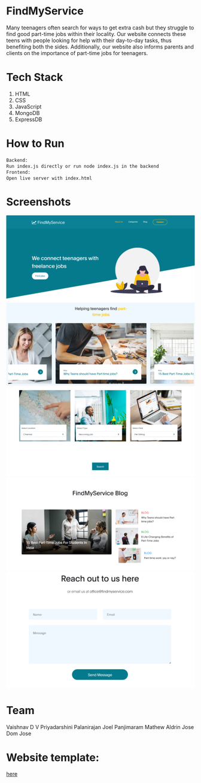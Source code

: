 # FindMyService
Many teenagers often search for ways to get extra cash but they struggle to find good part-time jobs within their locality.
Our website connects these teens with people looking for help with their day-to-day tasks, thus benefiting both the sides.
Additionally, our website also informs parents and clients on the importance of part-time jobs for teenagers.
                         
# Tech Stack
1. HTML
2. CSS
3. JavaScript
4. MongoDB
5. ExpressDB

# How to Run
    Backend:
    Run index.js directly or run node index.js in the backend
    Frontend:
    Open live server with index.html

# Screenshots
![Home page](readme-img/image.png)
![Links to informative blogs](readme-img/image-1.png)
![Find a job page](readme-img/image-2.png)
![Blog page](readme-img/image-3.png)
![Contact Us](readme-img/image-4.png)


# Team
Vaishnav D V
Priyadarshini Palanirajan
Joel Panjimaram Mathew
Aldrin Jose Dom Jose


# Website template: 
[here](https://www.free-css.com/free-css-templates/page263/digital-trend)
